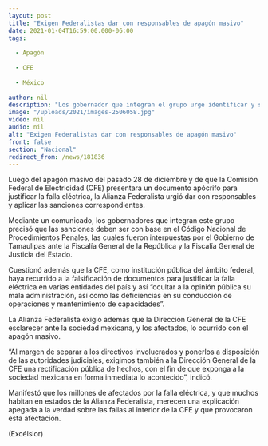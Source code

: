 ```yaml
---
layout: post
title: "Exigen Federalistas dar con responsables de apagón masivo"
date: 2021-01-04T16:59:00.000-06:00
tags:
  
  - Apagón
  
  - CFE
  
  - México
  
author: nil
description: "Los gobernador que integran el grupo urge identificar y sancionar a quienes pudieron haber provocada la falla del 28 de diciembre; exige a CFE explicación apegada a la verdad"
image: "/uploads/2021/images-2506058.jpg"
video: nil
audio: nil
alt: "Exigen Federalistas dar con responsables de apagón masivo"
front: false
section: "Nacional"
redirect_from: /news/181836
---
```


Luego del apagón masivo del pasado 28 de diciembre y de que la Comisión Federal de Electricidad (CFE) presentara un documento apócrifo para justificar la falla eléctrica, la Alianza Federalista urgió dar con responsables y aplicar las sanciones correspondientes.

Mediante un comunicado, los gobernadores que integran este grupo precisó que las sanciones deben ser con base en el Código Nacional de Procedimientos Penales, las cuales fueron interpuestas por el Gobierno de Tamaulipas ante la Fiscalía General de la República y la Fiscalía General de Justicia del Estado.

Cuestionó además que la CFE, como institución pública del ámbito federal, haya recurrido a la falsificación de documentos para justificar la falla eléctrica en varias entidades del país y así “ocultar a la opinión pública su mala administración, así como las deficiencias en su conducción de operaciones y mantenimiento de capacidades”.

La Alianza Federalista exigió además que la Dirección General de la CFE esclarecer ante la sociedad mexicana, y los afectados, lo ocurrido con el apagón masivo.

“Al margen de separar a los directivos involucrados y ponerlos a disposición de las autoridades judiciales, exigimos también a la Dirección General de la CFE una rectificación pública de hechos, con el fin de que exponga a la sociedad mexicana en forma inmediata lo acontecido”, indicó.

Manifestó que los millones de afectados por la falla eléctrica, y que muchos habitan en estados de la Alianza Federalista, merecen una explicación apegada a la verdad sobre las fallas al interior de la CFE y que provocaron esta afectación.

(Excélsior)